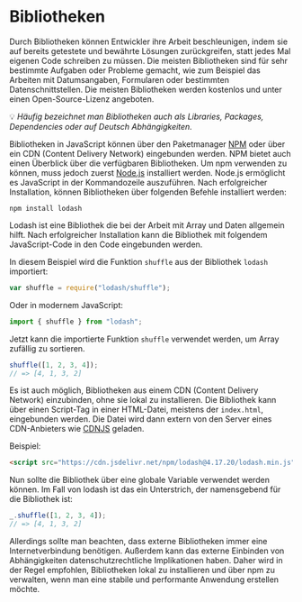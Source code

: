 # Bibliotheken

Durch Bibliotheken können Entwickler ihre Arbeit beschleunigen, indem sie auf bereits getestete und bewährte Lösungen zurückgreifen, statt jedes Mal eigenen Code schreiben zu müssen. Die meisten Bibliotheken sind für sehr bestimmte Aufgaben oder Probleme gemacht, wie zum Beispiel das Arbeiten mit Datumsangaben, Formularen oder bestimmten Datenschnittstellen. Die meisten Bibliotheken werden kostenlos und unter einen Open-Source-Lizenz angeboten.

💡 _Häufig bezeichnet man Bibliotheken auch als Libraries, Packages, Dependencies oder auf Deutsch Abhängigkeiten._

Bibliotheken in JavaScript können über den Paketmanager [NPM](https://www.npmjs.com/) oder über ein CDN (Content Delivery Network) eingebunden werden. NPM bietet auch einen Überblick über die verfügbaren Bibliotheken. Um npm verwenden zu können, muss jedoch zuerst [Node.js](https://nodejs.org/) installiert werden. Node.js ermöglicht es JavaScript in der Kommandozeile auszuführen. Nach erfolgreicher Installation, können Bibliotheken über folgenden Befehle installiert werden:

```shell
npm install lodash
```

Lodash ist eine Bibliothek die bei der Arbeit mit Array und Daten allgemein hilft. Nach erfolgreicher Installation kann die Bibliothek mit folgendem JavaScript-Code in den Code eingebunden werden.

In diesem Beispiel wird die Funktion `shuffle` aus der Bibliothek `lodash` importiert:

```javascript
var shuffle = require("lodash/shuffle");
```

Oder in modernem JavaScript:

```javascript
import { shuffle } from "lodash";
```

Jetzt kann die importierte Funktion `shuffle` verwendet werden, um Array zufällig zu sortieren.

```javascript
shuffle([1, 2, 3, 4]);
// => [4, 1, 3, 2]
```

Es ist auch möglich, Bibliotheken aus einem CDN (Content Delivery Network) einzubinden, ohne sie lokal zu installieren. Die Bibliothek kann über einen Script-Tag in einer HTML-Datei, meistens der `index.html`, eingebunden werden. Die Datei wird dann extern von den Server eines CDN-Anbieters wie [CDNJS](ttps://cdnjs.com/) geladen.

Beispiel:

```html
<script src="https://cdn.jsdelivr.net/npm/lodash@4.17.20/lodash.min.js"></script>
```

Nun sollte die Bibliothek über eine globale Variable verwendet werden können. Im Fall von lodash ist das ein Unterstrich, der namensgebend für die Bibliothek ist:

```javascript
_.shuffle([1, 2, 3, 4]);
// => [4, 1, 3, 2]
```

Allerdings sollte man beachten, dass externe Bibliotheken immer eine Internetverbindung benötigen. Außerdem kann das externe Einbinden von Abhängigkeiten datenschutzrechtliche Implikationen haben. Daher wird in der Regel empfohlen, Bibliotheken lokal zu installieren und über npm zu verwalten, wenn man eine stabile und performante Anwendung erstellen möchte.
